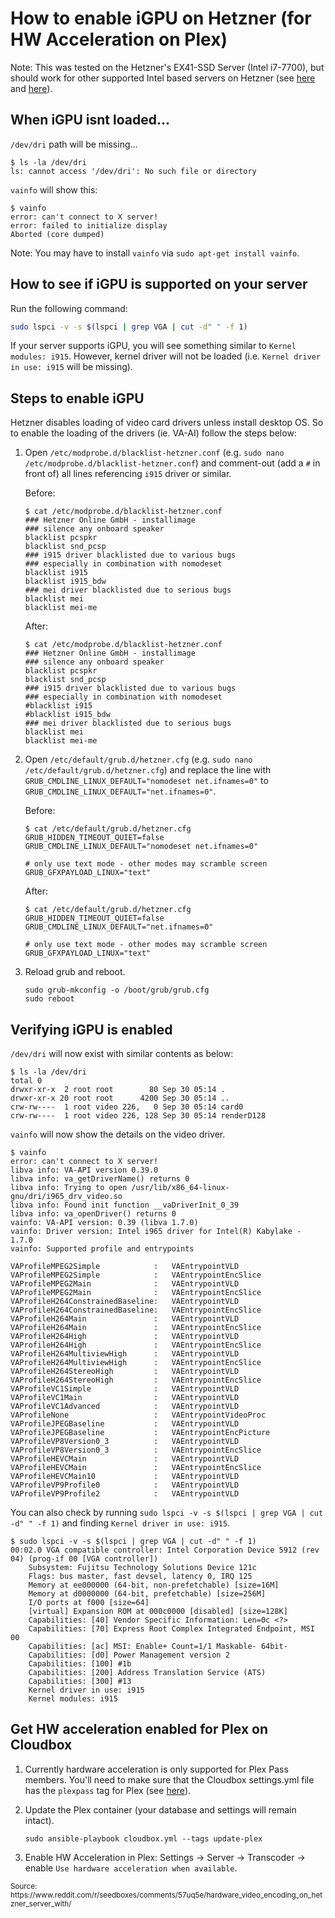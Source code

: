 # How to enable iGPU on Hetzner (for HW Acceleration on Plex)


Note: This was tested on the Hetzner's EX41-SSD Server (Intel i7-7700), but should work for other supported Intel based servers on Hetzner (see [here](https://support.plex.tv/hc/en-us/articles/115002178853-Using-Hardware-Accelerated-Streaming) and [here](https://en.wikipedia.org/wiki/Intel_Quick_Sync_Video)).

## When iGPU isnt loaded...

`/dev/dri` path will be missing...

```
$ ls -la /dev/dri
ls: cannot access '/dev/dri': No such file or directory
```

`vainfo` will show this:

```
$ vainfo
error: can't connect to X server!
error: failed to initialize display
Aborted (core dumped)
```

Note: You may have to install `vainfo` via `sudo apt-get install vainfo`. 


## How to see if iGPU is supported on your server


Run the following command:
```bash
sudo lspci -v -s $(lspci | grep VGA | cut -d" " -f 1)

```

If your server supports iGPU, you will see something similar to `Kernel modules: i915`. However, kernel driver will not be loaded (i.e. `Kernel driver in use: i915` will be missing).


## Steps to enable iGPU

Hetzner disables loading of video card drivers unless install desktop OS. So to enable the loading of the drivers (ie. VA-AI) follow the steps below:

1. Open `/etc/modprobe.d/blacklist-hetzner.conf` (e.g. `sudo nano /etc/modprobe.d/blacklist-hetzner.conf`) and comment-out (add a `#` in front of) all lines referencing `i915` driver or similar. 

  
   Before:
   ```shell
   $ cat /etc/modprobe.d/blacklist-hetzner.conf
   ### Hetzner Online GmbH - installimage
   ### silence any onboard speaker
   blacklist pcspkr
   blacklist snd_pcsp
   ### i915 driver blacklisted due to various bugs
   ### especially in combination with nomodeset
   blacklist i915 
   blacklist i915_bdw
   ### mei driver blacklisted due to serious bugs
   blacklist mei
   blacklist mei-me
   ```
  
  
   After:
   ```shell
   $ cat /etc/modprobe.d/blacklist-hetzner.conf
   ### Hetzner Online GmbH - installimage
   ### silence any onboard speaker
   blacklist pcspkr
   blacklist snd_pcsp
   ### i915 driver blacklisted due to various bugs
   ### especially in combination with nomodeset
   #blacklist i915 
   #blacklist i915_bdw
   ### mei driver blacklisted due to serious bugs
   blacklist mei
   blacklist mei-me
   ```


2. Open `/etc/default/grub.d/hetzner.cfg` (e.g. `sudo nano /etc/default/grub.d/hetzner.cfg`) and replace the line with `GRUB_CMDLINE_LINUX_DEFAULT="nomodeset net.ifnames=0"` to `GRUB_CMDLINE_LINUX_DEFAULT="net.ifnames=0"`.

   Before: 
   ```shell
   $ cat /etc/default/grub.d/hetzner.cfg
   GRUB_HIDDEN_TIMEOUT_QUIET=false
   GRUB_CMDLINE_LINUX_DEFAULT="nomodeset net.ifnames=0"

   # only use text mode - other modes may scramble screen
   GRUB_GFXPAYLOAD_LINUX="text"
   ```   
   
   After: 
   ```shell
   $ cat /etc/default/grub.d/hetzner.cfg
   GRUB_HIDDEN_TIMEOUT_QUIET=false
   GRUB_CMDLINE_LINUX_DEFAULT="net.ifnames=0"

   # only use text mode - other modes may scramble screen
   GRUB_GFXPAYLOAD_LINUX="text"
   ```

3. Reload grub and reboot.
   
   ```shell
   sudo grub-mkconfig -o /boot/grub/grub.cfg
   sudo reboot
   ```


## Verifying iGPU is enabled

`/dev/dri` will now exist with similar contents as below:

```
$ ls -la /dev/dri
total 0
drwxr-xr-x  2 root root        80 Sep 30 05:14 .
drwxr-xr-x 20 root root      4200 Sep 30 05:14 ..
crw-rw----  1 root video 226,   0 Sep 30 05:14 card0
crw-rw----  1 root video 226, 128 Sep 30 05:14 renderD128
```



`vainfo` will now show the details on the video driver.

```shell
$ vainfo
error: can't connect to X server!
libva info: VA-API version 0.39.0
libva info: va_getDriverName() returns 0
libva info: Trying to open /usr/lib/x86_64-linux-gnu/dri/i965_drv_video.so
libva info: Found init function __vaDriverInit_0_39
libva info: va_openDriver() returns 0
vainfo: VA-API version: 0.39 (libva 1.7.0)
vainfo: Driver version: Intel i965 driver for Intel(R) Kabylake - 1.7.0
vainfo: Supported profile and entrypoints

VAProfileMPEG2Simple            :	VAEntrypointVLD
VAProfileMPEG2Simple            :	VAEntrypointEncSlice
VAProfileMPEG2Main              :	VAEntrypointVLD
VAProfileMPEG2Main              :	VAEntrypointEncSlice
VAProfileH264ConstrainedBaseline:	VAEntrypointVLD
VAProfileH264ConstrainedBaseline:	VAEntrypointEncSlice
VAProfileH264Main               :	VAEntrypointVLD
VAProfileH264Main               :	VAEntrypointEncSlice
VAProfileH264High               :	VAEntrypointVLD
VAProfileH264High               :	VAEntrypointEncSlice
VAProfileH264MultiviewHigh      :	VAEntrypointVLD
VAProfileH264MultiviewHigh      :	VAEntrypointEncSlice
VAProfileH264StereoHigh         :	VAEntrypointVLD
VAProfileH264StereoHigh         :	VAEntrypointEncSlice
VAProfileVC1Simple              :	VAEntrypointVLD
VAProfileVC1Main                :	VAEntrypointVLD
VAProfileVC1Advanced            :	VAEntrypointVLD
VAProfileNone                   :	VAEntrypointVideoProc
VAProfileJPEGBaseline           :	VAEntrypointVLD
VAProfileJPEGBaseline           :	VAEntrypointEncPicture
VAProfileVP8Version0_3          :	VAEntrypointVLD
VAProfileVP8Version0_3          :	VAEntrypointEncSlice
VAProfileHEVCMain               :	VAEntrypointVLD
VAProfileHEVCMain               :	VAEntrypointEncSlice
VAProfileHEVCMain10             :	VAEntrypointVLD
VAProfileVP9Profile0            :	VAEntrypointVLD
VAProfileVP9Profile2            :	VAEntrypointVLD
```



You can also check by running `sudo lspci -v -s $(lspci | grep VGA | cut -d" " -f 1)` and finding `Kernel driver in use: i915`.

```
$ sudo lspci -v -s $(lspci | grep VGA | cut -d" " -f 1)
00:02.0 VGA compatible controller: Intel Corporation Device 5912 (rev 04) (prog-if 00 [VGA controller])
	Subsystem: Fujitsu Technology Solutions Device 121c
	Flags: bus master, fast devsel, latency 0, IRQ 125
	Memory at ee000000 (64-bit, non-prefetchable) [size=16M]
	Memory at d0000000 (64-bit, prefetchable) [size=256M]
	I/O ports at f000 [size=64]
	[virtual] Expansion ROM at 000c0000 [disabled] [size=128K]
	Capabilities: [40] Vendor Specific Information: Len=0c <?>
	Capabilities: [70] Express Root Complex Integrated Endpoint, MSI 00
	Capabilities: [ac] MSI: Enable+ Count=1/1 Maskable- 64bit-
	Capabilities: [d0] Power Management version 2
	Capabilities: [100] #1b
	Capabilities: [200] Address Translation Service (ATS)
	Capabilities: [300] #13
	Kernel driver in use: i915
	Kernel modules: i915
```




## Get HW acceleration enabled for Plex on Cloudbox

1. Currently hardware acceleration is only supported for Plex Pass members. You'll need to make sure that the Cloudbox settings.yml file has the `plexpass` tag for Plex (see [here](https://github.com/l3uddz/cloudbox/wiki/Configuring-Settings)).


2. Update the Plex container (your database and settings will remain intact).

   ```shell
   sudo ansible-playbook cloudbox.yml --tags update-plex
   ```

3. Enable HW Acceleration in Plex: Settings -> Server -> Transcoder -> enable `Use hardware acceleration when available`.



<sub>	
 Source: https://www.reddit.com/r/seedboxes/comments/57uq5e/hardware_video_encoding_on_hetzner_server_with/
</sub>
